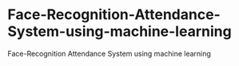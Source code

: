# Face-Recognition-Attendance-System-using-machine-learning
Face-Recognition Attendance System using machine learning
